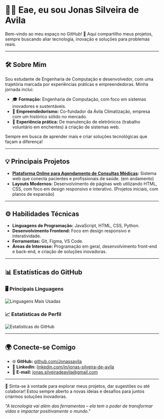 # 👨‍💻 Eae, eu sou Jonas Silveira de Avila  

Bem-vindo ao meu espaço no GitHub! 🚀 Aqui compartilho meus projetos, sempre buscando aliar tecnologia, inovação e soluções para problemas reais.

---

## 🛠 Sobre Mim  
Sou estudante de Engenharia de Computação e desenvolvedor, com uma trajetória marcada por experiências práticas e empreendedoras. Minha jornada inclui:  
- 🎓 **Formação:** Engenharia de Computação, com foco em sistemas inovadores e sustentáveis.  
- 💼 **Empreendedorismo:** Co-fundador da Ávila Climatização, empresa com um histórico sólido no mercado.  
- 🌟 **Experiência prática:** De manutenção de eletrônicos (trabalho voluntário em enchentes) à criação de sistemas web.  

Sempre em busca de aprender mais e criar soluções tecnológicas que façam a diferença!

---

## 💡 Principais Projetos  
- **[Plataforma Online para Agendamento de Consultas Médicas](https://github.com/Jonassavila/projeto_docline):** Sistema web que conecta pacientes e profissionais de saúde. (em andamento)  
- **Layouts Modernos:** Desenvolvimento de páginas web utilizando HTML, CSS, com foco em design responsivo e interativo. (Projetos iniciais, com planos de expansão)

---

## ⚙️ Habilidades Técnicas  
- **Linguagens de Programação:** JavaScript, HTML, CSS, Python.  
- **Desenvolvimento Frontend:** Foco em design responsivo e interatividade.  
- **Ferramentas:** Git, Figma, VS Code.  
- **Áreas de Interesse:** Programação em geral, desenvolvimento front-end e back-end, e criação de soluções inovadoras.  

---

## 📊 Estatísticas do GitHub  

### 🖥️ Principais Linguagens  
![Linguagens Mais Usadas](https://github-readme-stats.vercel.app/api/top-langs/?username=Jonassavila&layout=compact&theme=radical)

### 📈 Estatísticas de Perfil  
![Estatísticas do GitHub](https://github-readme-stats.vercel.app/api?username=Jonassavila&show_icons=true&theme=radical)

---

## 🌍 Conecte-se Comigo  
- 🌐 **GitHub:** [github.com/Jonassavila](https://github.com/Jonassavila)  
- 💼 **LinkedIn:** [linkedin.com/in/jonas-silveira-de-avila](https://www.linkedin.com/in/jonas-silveira-de-avila)  
- 📧 **E-mail:** jonas.silveiradeavila@gmail.com  

---

💬 Sinta-se à vontade para explorar meus projetos, dar sugestões ou até colaborar! Estou sempre aberto a novas ideias e desafios para juntos criarmos soluções inovadoras.  

*"A tecnologia vai além das ferramentas – ela tem o poder de transformar vidas e impactar positivamente o mundo."*
